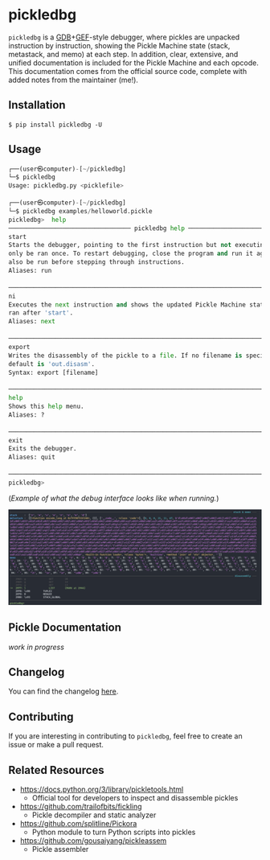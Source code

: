 # pickledbg
`pickledbg` is a [GDB](https://www.sourceware.org/gdb/)+[GEF](https://github.com/hugsy/gef)-style debugger, where pickles are unpacked instruction by instruction, showing the Pickle Machine state (stack, metastack, and memo) at each step. In addition, clear, extensive, and unified documentation is included for the Pickle Machine and each opcode. This documentation comes from the official source code, complete with added notes from the maintainer (me!).

## Installation
```
$ pip install pickledbg -U
```

## Usage
```python
┌──(user㉿computer)-[~/pickledbg]
└─$ pickledbg
Usage: pickledbg.py <picklefile>

┌──(user㉿computer)-[~/pickledbg]
└─$ pickledbg examples/helloworld.pickle
pickledbg>  help
────────────────────────────────── pickledbg help ──────────────────────────────────
start
Starts the debugger, pointing to the first instruction but not executing it. Must
only be ran once. To restart debugging, close the program and run it again. Must
also be run before stepping through instructions.
Aliases: run

────────────────────────────────────────────────────────────────────────────────────
ni
Executes the next instruction and shows the updated Pickle Machine state. Must be
ran after 'start'.
Aliases: next

────────────────────────────────────────────────────────────────────────────────────
export
Writes the disassembly of the pickle to a file. If no filename is specified, the
default is 'out.disasm'.
Syntax: export [filename]

────────────────────────────────────────────────────────────────────────────────────
help
Shows this help menu.
Aliases: ?

────────────────────────────────────────────────────────────────────────────────────
exit
Exits the debugger.
Aliases: quit

────────────────────────────────────────────────────────────────────────────────────
pickledbg>
```

(*Example of what the debug interface looks like when running.*)

![](documentation.png)

## Pickle Documentation
*work in progress*

## Changelog
You can find the changelog [here](./Changelog.md).

## Contributing
If you are interesting in contributing to `pickledbg`, feel free to create an issue or make a pull request.

## Related Resources
* https://docs.python.org/3/library/pickletools.html
    * Official tool for developers to inspect and disassemble pickles
* https://github.com/trailofbits/fickling
    * Pickle decompiler and static analyzer
* https://github.com/splitline/Pickora
    * Python module to turn Python scripts into pickles
* https://github.com/gousaiyang/pickleassem
    * Pickle assembler